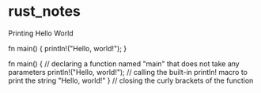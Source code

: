 # rust_notes

Printing Hello World

fn main() {
    println!("Hello, world!");
}

fn main() { // declaring a function named "main" that does not take any parameters 
    println!("Hello, world!"); // calling the built-in println! macro to print the string "Hello, world!"
} // closing the curly brackets of the function
